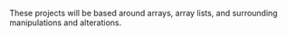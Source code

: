 These projects will be based around arrays, array lists, and surrounding manipulations and alterations.
